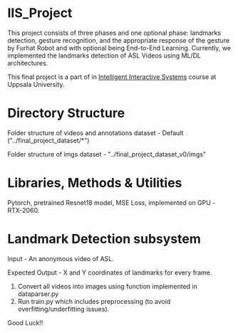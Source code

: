 # IIS_Project

This project consists of three phases and one optional phase: landmarks detection, gesture recognition, and the appropriate response of the gesture by Furhat Robot and with optional being End-to-End Learning. Currently, we implemented the landmarks detection of ASL Videos using ML/DL architectures.

This final project is a part of in [Intelligent Interactive Systems](https://www.uu.se/en/admissions/freestanding-courses/course/?kKod=1MD039&typ=1) course at Uppsala University.

# Directory Structure
Folder structure of videos and annotations dataset - Default ("../final_project_dataset/*")

Folder structure of imgs dataset - "../final_project_dataset_v0/imgs"

# Libraries, Methods & Utilities
Pytorch, pretrained Resnet18 model, MSE Loss, implemented on GPU - RTX-2060.

# Landmark Detection subsystem

Input - An anonymous video of ASL.

Expected Output -  X and Y coordinates of landmarks for every frame.

1. Convert all videos into images using function implemented in dataparser.py
2. Run train.py which includes preprocessing (to avoid overfitting/underfitting issues).

Good Luck!!